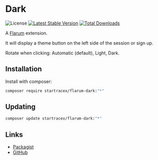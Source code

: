 # Dark

![License](https://img.shields.io/badge/license-MIT-black.svg) [![Latest Stable Version](https://img.shields.io/packagist/v/startracex/flarum-dark.svg)](https://packagist.org/packages/startracex/flarum-dark) [![Total Downloads](https://img.shields.io/packagist/dt/startracex/flarum-dark.svg)](https://packagist.org/packages/startracex/flarum-dark)

A [Flarum](http://flarum.org) extension.

It will display a theme button on the left side of the session or sign up.

Rotate when clicking: Automatic (default), Light, Dark.

## Installation

Install with composer:

```sh
composer require startracex/flarum-dark:"*"
```

## Updating

```sh
composer update startracex/flarum-dark:"*"
```

## Links

- [Packagist](https://packagist.org/packages/startracex/flarum-dark)
- [GitHub](https://github.com/startracex/flarum-dark)
